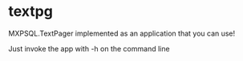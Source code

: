 # textpg

MXPSQL.TextPager implemented as an application that you can use!

Just invoke the app with -h on the command line